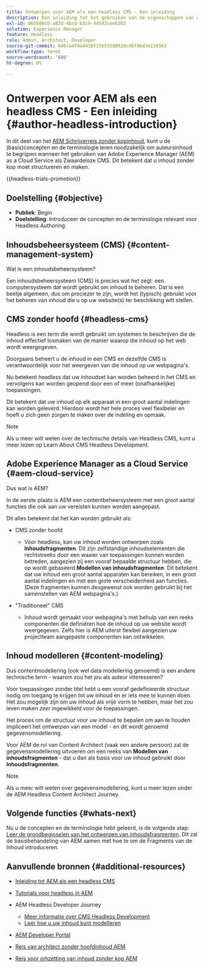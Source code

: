 ```yaml
---
title: Ontwerpen voor AEM als een headless CMS - Een inleiding
description: Een inleiding tot het gebruiken van de eigenschappen van Adobe Experience Manager as a Cloud Service als Zwaardeloze CMS om inhoud voor uw project te ontwerpen.
exl-id: 065b00cb-a82d-4bcb-b2c9-44542cee6303
solution: Experience Manager
feature: Headless
role: Admin, Architect, Developer
source-git-commit: 646ca4f4a441bf1565558002dcd6f96d3e228563
workflow-type: tm+mt
source-wordcount: '680'
ht-degree: 0%

---
```


# Ontwerpen voor AEM als een headless CMS - Een inleiding {#author-headless-introduction}

In dit deel van het [AEM Schrijverreis zonder kopinhoud](overview.md), kunt u de (basis)concepten en de terminologie leren noodzakelijk om auteursinhoud te begrijpen wanneer het gebruiken van Adobe Experience Manager (AEM) as a Cloud Service als Zwaardeloze CMS. Dit betekent dat u inhoud zonder kop moet structureren en maken.

{{headless-trials-promotion}}

## Doelstelling {#objective}

* **Publiek**: Begin
* **Doelstelling**: Introduceer de concepten en de terminologie relevant voor Headless Authoring.

## Inhoudsbeheersysteem (CMS) {#content-management-system}

Wat is een inhoudsbeheersysteem?

Een inhoudsbeheersysteem (CMS) is precies wat het zegt: een computersysteem dat wordt gebruikt om inhoud te beheren. Dat is een beetje algemeen, dus om preciezer te zijn, wordt het (typisch) gebruikt voor het beheren van inhoud die u op uw website(s) ter beschikking wilt stellen.

## CMS zonder hoofd {#headless-cms}

Headless is een term die wordt gebruikt om systemen te beschrijven die de inhoud effectief losmaken van de manier waarop die inhoud op het web wordt weergegeven.

Doorgaans beheert u de inhoud in een CMS en dezelfde CMS is verantwoordelijk voor het weergeven van die inhoud op uw webpagina&#39;s.

Nu betekent headless dat uw inhoudset kan worden beheerd in het CMS en vervolgens kan worden geopend door een of meer (onafhankelijke) toepassingen.

Dit betekent dat uw inhoud op elk apparaat in een groot aantal indelingen kan worden geleverd. Hierdoor wordt het hele proces veel flexibeler en hoeft u zich geen zorgen te maken over de indeling en opmaak.

>[!NOTE]
>
>Als u meer wilt weten over de technische details van Headless CMS, kunt u meer lezen op Learn About CMS Headless Development.

## Adobe Experience Manager as a Cloud Service {#aem-cloud-service}

Dus wat is AEM?

In de eerste plaats is AEM een contentbeheersysteem met een groot aantal functies die ook aan uw vereisten kunnen worden aangepast.

Dit alles betekent dat het kan worden gebruikt als:

* CMS zonder hoofd
   * Voor headless, kan uw inhoud worden ontworpen zoals **Inhoudsfragmenten**.
Dit zijn zelfstandige inhoudselementen die rechtstreeks door een waaier van toepassingen kunnen worden betreden, aangezien zij een vooraf bepaalde structuur hebben, die op wordt gebaseerd **Modellen van inhoudsfragmenten**.
Dit betekent dat uw inhoud een groot aantal apparaten kan bereiken, in een groot aantal indelingen en met een grote verscheidenheid aan functies.
(Deze fragmenten kunnen desgewenst ook worden gebruikt bij het samenstellen van AEM webpagina&#39;s.)

* &quot;Traditioneel&quot; CMS
   * Inhoud wordt gemaakt voor webpagina&#39;s met behulp van een reeks componenten die definiëren hoe de inhoud op uw website wordt weergegeven. Zelfs hier is AEM uiterst flexibel aangezien uw projectteam aangepaste componenten kan ontwikkelen.

## Inhoud modelleren {#content-modeling}

Dus contentmodellering (ook wel data modellering genoemd) is een andere technische term - waarom zou het jou als auteur interesseren?

Voor toepassingen zonder titel hebt u een vooraf gedefinieerde structuur nodig om toegang te krijgen tot uw inhoud en er iets mee te kunnen doen. Het zou mogelijk zijn om uw inhoud als vrije vorm te hebben, maar het zou leven maken *zeer* ingewikkeld voor de toepassingen.

Het proces om de structuur voor uw inhoud te bepalen om aan te houden impliceert het ontwerpen van een model - en dit wordt genoemd gegevensmodellering.

Voor AEM de rol van Content Architect (vaak een andere persoon) zal de gegevensmodellering uitvoeren om een reeks van **Modellen van inhoudsfragmenten** - dat u dan als basis voor uw inhoud gebruikt door **Inhoudsfragmenten**.

>[!NOTE]
>
>Als u meer wilt weten over gegevensmodellering, kunt u meer lezen onder de AEM Headless Content Architect Journey.

## Volgende functies {#whats-next}

Nu u de concepten en de terminologie hebt geleerd, is de volgende stap: [Leer de grondbeginselen van het ontwerpen van inhoudsfragmenten](basics.md). Dit zal de basisbehandeling van AEM samen met hoe te om de Fragments van de Inhoud introduceren.

## Aanvullende bronnen {#additional-resources}

* [Inleiding tot AEM als een headless CMS](/help/headless/introduction.md)

* [Tutorials voor headless in AEM](https://experienceleague.adobe.com/docs/experience-manager-learn/getting-started-with-aem-headless/overview.html)

* AEM Headless Developer Journey
   * [Meer informatie over CMS Headless Development](/help/journey-headless/developer/learn-about.md)
   * [Leer hoe u uw inhoud kunt modelleren](/help/journey-headless/developer/model-your-content.md)

* [AEM Developer Portal](https://experienceleague.adobe.com/landing/experience-manager/headless/developer.html)

* [Reis van architect zonder hoofdinhoud AEM](/help/journey-headless/architect/overview.md)

* [Reis voor omzetting van inhoud zonder kop AEM](/help/journey-headless/translation/overview.md)
